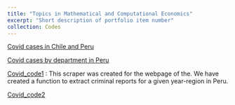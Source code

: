 ```yaml
---
title: "Topics in Mathematical and Computational Economics"
excerpt: "Short description of portfolio item number"
collection: Codes
---
```



[Covid cases in Chile and Peru](https://github.com/deecc/AS/blob/main/Topics%20in%20Mathematical%20and%20Computational%20Economics/Covid%20cases%20in%20Chile%20and%20Peru.ipynb)



[Covid cases by department in Peru](https://github.com/deecc/AS/blob/main/Topics%20in%20Mathematical%20and%20Computational%20Economics/Covid%20cases%20in%20Chile%20and%20Peru.ipynb)


[Covid_code1](https://github.com/deecc/AS/blob/main/Topics%20in%20Mathematical%20and%20Computational%20Economics/Covid_code1.ipynb)  : This scraper was created for the webpage of the. We have created a function to extract criminal reports for a given year-region in Peru.



[Covid_code2](https://github.com/deecc/AS/blob/main/Topics%20in%20Mathematical%20and%20Computational%20Economics/Covid_code2.ipynb)